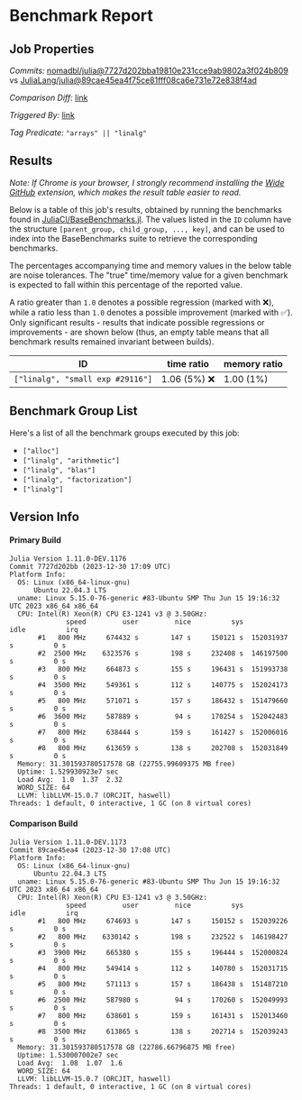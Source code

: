 # Benchmark Report

## Job Properties

*Commits:* [nomadbl/julia@7727d202bba19810e231cce9ab9802a3f024b809](https://github.com/nomadbl/julia/commit/7727d202bba19810e231cce9ab9802a3f024b809) vs [JuliaLang/julia@89cae45ea4f75ce81fff08ca6e731e72e838f4ad](https://github.com/JuliaLang/julia/commit/89cae45ea4f75ce81fff08ca6e731e72e838f4ad)

*Comparison Diff:* [link](https://github.com/JuliaLang/julia/compare/89cae45ea4f75ce81fff08ca6e731e72e838f4ad..nomadbl/julia:7727d202bba19810e231cce9ab9802a3f024b809)

*Triggered By:* [link](https://github.com/JuliaLang/julia/pull/52626#issuecomment-1872567480)

*Tag Predicate:* `"arrays" || "linalg"`

## Results

*Note: If Chrome is your browser, I strongly recommend installing the [Wide GitHub](https://chrome.google.com/webstore/detail/wide-github/kaalofacklcidaampbokdplbklpeldpj?hl=en)
extension, which makes the result table easier to read.*

Below is a table of this job's results, obtained by running the benchmarks found in
[JuliaCI/BaseBenchmarks.jl](https://github.com/JuliaCI/BaseBenchmarks.jl). The values
listed in the `ID` column have the structure `[parent_group, child_group, ..., key]`,
and can be used to index into the BaseBenchmarks suite to retrieve the corresponding
benchmarks.

The percentages accompanying time and memory values in the below table are noise tolerances. The "true"
time/memory value for a given benchmark is expected to fall within this percentage of the reported value.

A ratio greater than `1.0` denotes a possible regression (marked with :x:), while a ratio less
than `1.0` denotes a possible improvement (marked with :white_check_mark:). Only significant results - results
that indicate possible regressions or improvements - are shown below (thus, an empty table means that all
benchmark results remained invariant between builds).

| ID | time ratio | memory ratio |
|----|------------|--------------|
| `["linalg", "small exp #29116"]` | 1.06 (5%) :x: | 1.00 (1%)  |

## Benchmark Group List

Here's a list of all the benchmark groups executed by this job:

- `["alloc"]`
- `["linalg", "arithmetic"]`
- `["linalg", "blas"]`
- `["linalg", "factorization"]`
- `["linalg"]`

## Version Info

#### Primary Build

```
Julia Version 1.11.0-DEV.1176
Commit 7727d202bb (2023-12-30 17:09 UTC)
Platform Info:
  OS: Linux (x86_64-linux-gnu)
      Ubuntu 22.04.3 LTS
  uname: Linux 5.15.0-76-generic #83-Ubuntu SMP Thu Jun 15 19:16:32 UTC 2023 x86_64 x86_64
  CPU: Intel(R) Xeon(R) CPU E3-1241 v3 @ 3.50GHz: 
              speed         user         nice          sys         idle          irq
       #1   800 MHz     674432 s        147 s     150121 s  152031937 s          0 s
       #2  2500 MHz    6323576 s        198 s     232408 s  146197500 s          0 s
       #3   800 MHz     664873 s        155 s     196431 s  151993738 s          0 s
       #4  3500 MHz     549361 s        112 s     140775 s  152024173 s          0 s
       #5   800 MHz     571071 s        157 s     186432 s  151479660 s          0 s
       #6  3600 MHz     587889 s         94 s     170254 s  152042483 s          0 s
       #7   800 MHz     638444 s        159 s     161427 s  152006016 s          0 s
       #8   800 MHz     613659 s        138 s     202708 s  152031849 s          0 s
  Memory: 31.301593780517578 GB (22755.99609375 MB free)
  Uptime: 1.529930923e7 sec
  Load Avg:  1.0  1.37  2.32
  WORD_SIZE: 64
  LLVM: libLLVM-15.0.7 (ORCJIT, haswell)
Threads: 1 default, 0 interactive, 1 GC (on 8 virtual cores)

```

#### Comparison Build

```
Julia Version 1.11.0-DEV.1173
Commit 89cae45ea4 (2023-12-30 17:08 UTC)
Platform Info:
  OS: Linux (x86_64-linux-gnu)
      Ubuntu 22.04.3 LTS
  uname: Linux 5.15.0-76-generic #83-Ubuntu SMP Thu Jun 15 19:16:32 UTC 2023 x86_64 x86_64
  CPU: Intel(R) Xeon(R) CPU E3-1241 v3 @ 3.50GHz: 
              speed         user         nice          sys         idle          irq
       #1   800 MHz     674693 s        147 s     150152 s  152039226 s          0 s
       #2   800 MHz    6330142 s        198 s     232522 s  146198427 s          0 s
       #3  3900 MHz     665380 s        155 s     196444 s  152000824 s          0 s
       #4   800 MHz     549414 s        112 s     140780 s  152031715 s          0 s
       #5   800 MHz     571113 s        157 s     186438 s  151487210 s          0 s
       #6  2500 MHz     587980 s         94 s     170260 s  152049993 s          0 s
       #7   800 MHz     638601 s        159 s     161431 s  152013460 s          0 s
       #8  3500 MHz     613865 s        138 s     202714 s  152039243 s          0 s
  Memory: 31.301593780517578 GB (22786.66796875 MB free)
  Uptime: 1.530007002e7 sec
  Load Avg:  1.08  1.07  1.6
  WORD_SIZE: 64
  LLVM: libLLVM-15.0.7 (ORCJIT, haswell)
Threads: 1 default, 0 interactive, 1 GC (on 8 virtual cores)

```

